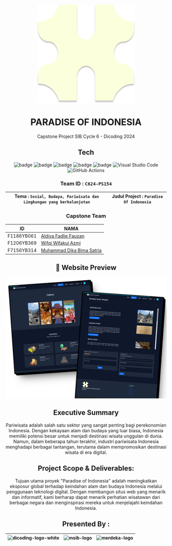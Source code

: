 <div align="center">

  <a href="https://paradise-of-indonesia.vercel.app/"><img src="./assets/img/logo-light.png" alt="icon" border="0"></a>


  
# PARADISE OF INDONESIA
Capstone Project SIB Cycle 6 - Dicoding 2024


## Tech

![badge](https://img.shields.io/badge/JavaScript-F7DF1E?style=for-the-badge&logo=javascript&logoColor=black)
![badge](https://img.shields.io/badge/HTML5-E34F26?style=for-the-badge&logo=html5&logoColor=white)
![badge](https://img.shields.io/badge/CSS3-1572B6?style=for-the-badge&logo=css3&logoColor=white)
![badge](https://img.shields.io/badge/Bootstrap-563D7C?style=for-the-badge&logo=bootstrap&logoColor=white)
![badge](https://img.shields.io/badge/Vercel-000000?style=for-the-badge&logo=vercel&logoColor=white)
![Visual Studio Code](https://img.shields.io/badge/Visual%20Studio%20Code-0078d7.svg?style=for-the-badge&logo=visual-studio-code&logoColor=white)
![GitHub Actions](https://img.shields.io/badge/github%20actions-%232671E5.svg?style=for-the-badge&logo=githubactions&logoColor=white)


### Team ID : `C624-PS154`

| Tema : `Sosial, Budaya, Pariwisata dan Lingkungan yang berkelanjutan` | Judul Project : `Paradise Of Indonesia` |
| ------------------------ | --------------------------------------- |

### Capstone Team

| ID          | NAMA                                                              |
| ----------- | ------------------------------------------------------------------|
| F1186YB061  | [Aldiva Fadlie Fauzan](https://github.com/aldivafzn)              |
| F1206YB369  | [Wifqi Wifakul Azmi](https://github.com/wifqiazmi)                |
| F7156YB314  | [Muhammad Dika Bima Satria](https://github.com/ChottaaBheem)      |


  ## :mag_right: Website Preview
<img src="./preview-image.png" alt="Preview Image"/>

## Executive Summary

Pariwisata adalah salah satu sektor yang sangat penting bagi perekonomian Indonesia. Dengan kekayaan alam dan budaya yang luar biasa, Indonesia memiliki potensi besar untuk menjadi destinasi wisata unggulan di dunia. Namun, dalam beberapa tahun terakhir, industri pariwisata Indonesia menghadapi berbagai tantangan, terutama dalam mempromosikan destinasi wisata di era digital. 


## Project Scope & Deliverables:

Tujuan utama proyek "Paradise of Indonesia" adalah meningkatkan eksposur global terhadap keindahan alam dan budaya Indonesia melalui penggunaan teknologi digital. Dengan membangun situs web yang menarik dan informatif, kami berharap dapat menarik perhatian wisatawan dari berbagai negara dan menginspirasi mereka untuk menjelajahi keindahan Indonesia.

## Presented By :

| <img src="https://i.ibb.co/xGPVFJD/dicoding-logo-white.png" height="50" alt="dicoding-logo-white" border="0"> | <img src="https://i.ibb.co/0j74xkz/msib-logo.png" height="150" alt="msib-logo" border="0"> | <img src="https://i.ibb.co/LRVcmvB/merdeka-logo.png" height="100" alt="merdeka-logo" border="0"> |
| ------------------------------------------------------------------------------------------------------------- | ------------------------------------------------------------------------------------------ | ------------------------------------------------------------------------------------------------ |

  </div>
